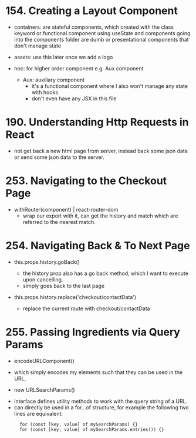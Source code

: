 # 154. Creating a Layout Component

* containers: are stateful components, which created with the class keyword or functional component using useState and components going into the components folder are dumb or presentational components that don't manage state

* assets: use this later once we add a logo

* hoc: for higher order component e.g. Aux component
  - Aux: auxiliary component
    - it's a functional component where I also won't manage any state with hooks
    - don't even have any JSX in this file


# 190. Understanding Http Requests in React

* not get back a new html page from server, instead back some json data or send some json data to the server.

# 253. Navigating to the Checkout Page

* withRouter(component) | react-router-dom
  - wrap our export with it, can get the history and match which are referred to the nearest match.

# 254. Navigating Back & To Next Page

* this.props.history.goBack()
  - the history prop also has a go back method, which I want to execute upon cancelling.
  - simply goes back to the last page

* this.props.history.replace('checkout/contactData')
  - replace the current route with checkout/contactData

# 255. Passing Ingredients via Query Params

* encodeURLComponent()
- which simply encodes my elements such that they can be used in the URL,

* new URLSearchParams()
-  interface defines utility methods to work with the query string of a URL.
-  can directly be used in a for...of structure, for example the following two lines are equivalent:
    ```
      for (const [key, value] of mySearchParams) {}
      for (const [key, value] of mySearchParams.entries()) {}
    ```
